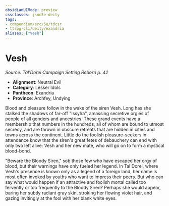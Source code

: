 ```yaml
---
obsidianUIMode: preview
cssclasses: json5e-deity
tags:
- compendium/src/5e/tdcsr
- ttrpg-cli/deity/exandria
aliases: ["Vesh"]
---
```

# Vesh
*Source: Tal'Dorei Campaign Setting Reborn p. 42* 

- **Alignment**: Neutral Evil
- **Category**: Lesser Idols
- **Pantheon**: Exandria
- **Province**: Archfey, Undying

Blood and pleasure follow in the wake of the siren Vesh. Long has she stalked the shadows of far-off "Issylra", amassing secretive orgies of people of all genders and ancestries. These grand events have a membership that numbers in the hundreds, all of whom are bound to utmost secrecy, and are thrown in obscure retreats that are hidden in cities and towns across the continent. Little do the foolish pleasure-seekers in attendance know that the siren's great fetes of debauchery can end with only two left alive: Vesh and her new mate, who will go on to form a mystical blood-bond.

"Beware the Bloody Siren," sob those few who have escaped her orgy of blood, but their warnings have only fueled her legend. In Tal'Dorei, where Vesh's presence is known only as a legend of a foreign land, her name is most often invoked by youths who want to impress their peers. But who can say what would happen if an attractive and foolish mortal called too fervently or too frequently to the Bloody Siren? Perhaps she would appear, baring her subtly radiant gray skin, stroking her flowing violet hair, and gazing invitingly at the fool with her blank white eyes.